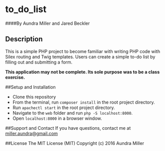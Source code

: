 # to_do_list

####By Aundra Miller and Jared Beckler

## Description
This is a simple PHP project to become familiar with writing PHP code with Silex routing and Twig templates. Users can create a simple to-do list by filling out and submitting a form.

**This application may not be complete. Its sole purpose was to be a class exercise.**

##Setup and Installation
* Clone this repository
* From the terminal, run `composer install` in the root project directory.
* Run `apachectl start` in the root project directory.
* Navigate to the `web` folder and run `php -S localhost:8000`.
* Open `localhost:8000` in a browser window.

##Support and Contact
If you have questions, contact me at miller.aundra@gmail.com

##License
The MIT License (MIT)
Copyright (c) 2016 Aundra Miller
